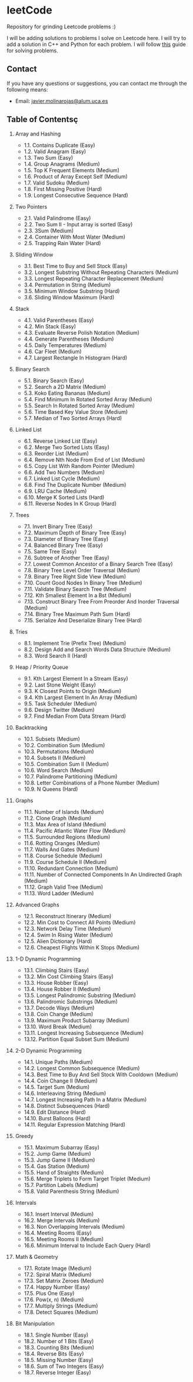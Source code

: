 # leetCode
Repository for grinding Leetcode problems :)

I will be adding solutions to problems I solve on Leetcode here. I will try to add a solution in C++ and Python for each problem. I will follow [this](https://neetcode.io/practice) guide for solving problems.

## Contact
If you have any questions or suggestions, you can contact me through the following means:

- Email: javier.molinarojas@alum.uca.es

## Table of Contentsç
1. Array and Hashing
   - 1.1. Contains Duplicate (Easy)
   - 1.2. Valid Anagram (Easy)
   - 1.3. Two Sum (Easy)
   - 1.4. Group Anagrams (Medium)
   - 1.5. Top K Frequent Elements (Medium)
   - 1.6. Product of Array Except Self (Medium)
   - 1.7. Valid Sudoku (Medium)
   - 1.8. First Missing Positive (Hard)
   - 1.9. Longest Consecutive Sequence (Hard)

2. Two Pointers
   - 2.1. Valid Palindrome (Easy)
   - 2.2. Two Sum II - Input array is sorted (Easy)
   - 2.3. 3Sum (Medium)
   - 2.4. Container With Most Water (Medium)
   - 2.5. Trapping Rain Water (Hard)

3. Sliding Window
    - 3.1. Best Time to Buy and Sell Stock (Easy)
    - 3.2. Longest Substring Without Repeating Characters (Medium)
    - 3.3. Longest Repeating Character Replacement (Medium)
    - 3.4. Permutation in String (Medium)
    - 3.5. Minimum Window Substring (Hard)
    - 3.6. Sliding Window Maximum (Hard)

4. Stack
    - 4.1. Valid Parentheses (Easy)
    - 4.2. Min Stack (Easy)
    - 4.3. Evaluate Reverse Polish Notation (Medium)
    - 4.4. Generate Parentheses (Medium)
    - 4.5. Daily Temperatures (Medium)
    - 4.6. Car Fleet (Medium)
    - 4.7. Largest Rectangle In Histogram (Hard)


5. Binary Search
    - 5.1. Binary Search (Easy)
    - 5.2. Search a 2D Matrix (Medium)
    - 5.3. Koko Eating Bananas (Medium)
    - 5.4. Find Minimum In Rotated Sorted Array (Medium)
    - 5.5. Search In Rotated Sorted Array (Medium)
    - 5.6. Time Based Key Value Store (Medium)
    - 5.7. Median of Two Sorted Arrays (Hard)

6. Linked List
    - 6.1. Reverse Linked List (Easy)
    - 6.2. Merge Two Sorted Lists (Easy)
    - 6.3. Reorder List (Medium)
    - 6.4. Remove Nth Node From End of List (Medium)
    - 6.5. Copy List With Random Pointer (Medium)
    - 6.6. Add Two Numbers (Medium)
    - 6.7. Linked List Cycle (Medium)
    - 6.8. Find The Duplicate Number (Medium)
    - 6.9. LRU Cache (Medium)
    - 6.10. Merge K Sorted Lists (Hard)
    - 6.11. Reverse Nodes In K Group (Hard)

7. Trees
    - 7.1. Invert Binary Tree (Easy)
    - 7.2. Maximum Depth of Binary Tree (Easy)
    - 7.3. Diameter of Binary Tree (Easy)
    - 7.4. Balanced Binary Tree (Easy)
    - 7.5. Same Tree (Easy)
    - 7.6. Subtree of Another Tree (Easy)
    - 7.7. Lowest Common Ancestor of a Binary Search Tree (Easy)
    - 7.8. Binary Tree Level Order Traversal (Medium)
    - 7.9. Binary Tree Right Side View (Medium)
    - 7.10. Count Good Nodes In Binary Tree (Medium)
    - 7.11. Validate Binary Search Tree (Medium)
    - 7.12. Kth Smallest Element In a Bst (Medium)
    - 7.13. Construct Binary Tree From Preorder And Inorder Traversal (Medium)
    - 7.14. Binary Tree Maximum Path Sum (Hard)
    - 7.15. Serialize And Deserialize Binary Tree (Hard)

8. Tries
    - 8.1. Implement Trie (Prefix Tree) (Medium)
    - 8.2. Design Add and Search Words Data Structure (Medium)
    - 8.3. Word Search II (Hard)

9. Heap / Priority Queue
    - 9.1. Kth Largest Element In a Stream (Easy)
    - 9.2. Last Stone Weight (Easy)
    - 9.3. K Closest Points to Origin (Medium)
    - 9.4. Kth Largest Element In An Array (Medium)
    - 9.5. Task Scheduler (Medium)
    - 9.6. Design Twitter (Medium)
    - 9.7. Find Median From Data Stream (Hard)

10. Backtracking
    - 10.1. Subsets (Medium)
    - 10.2. Combination Sum (Medium)
    - 10.3. Permutations (Medium)
    - 10.4. Subsets II (Medium)
    - 10.5. Combination Sum II (Medium)
    - 10.6. Word Search (Medium)
    - 10.7. Palindrome Partitioning (Medium)
    - 10.8. Letter Combinations of a Phone Number (Medium)
    - 10.9. N Queens (Hard)

11. Graphs
    - 11.1. Number of Islands (Medium)
    - 11.2. Clone Graph (Medium)
    - 11.3. Max Area of Island (Medium)
    - 11.4. Pacific Atlantic Water Flow (Medium)
    - 11.5. Surrounded Regions (Medium)
    - 11.6. Rotting Oranges (Medium)
    - 11.7. Walls And Gates (Medium)
    - 11.8. Course Schedule (Medium)
    - 11.9. Course Schedule II (Medium)
    - 11.10. Redundant Connection (Medium)
    - 11.11. Number of Connected Components In An Undirected Graph (Medium)
    - 11.12. Graph Valid Tree (Medium)
    - 11.13. Word Ladder (Medium)

12. Advanced Graphs
    - 12.1. Reconstruct Itinerary (Medium)
    - 12.2. Min Cost to Connect All Points (Medium)
    - 12.3. Network Delay Time (Medium)
    - 12.4. Swim In Rising Water (Medium)
    - 12.5. Alien Dictionary (Hard)
    - 12.6. Cheapest Flights Within K Stops (Medium)

13. 1-D Dynamic Programming
    - 13.1. Climbing Stairs (Easy)
    - 13.2. Min Cost Climbing Stairs (Easy)
    - 13.3. House Robber (Easy)
    - 13.4. House Robber II (Medium)
    - 13.5. Longest Palindromic Substring (Medium)
    - 13.6. Palindromic Substrings (Medium)
    - 13.7. Decode Ways (Medium)
    - 13.8. Coin Change (Medium)
    - 13.9. Maximum Product Subarray (Medium)
    - 13.10. Word Break (Medium)
    - 13.11. Longest Increasing Subsequence (Medium)
    - 13.12. Partition Equal Subset Sum (Medium)

14. 2-D Dynamic Programming
    - 14.1. Unique Paths (Medium)
    - 14.2. Longest Common Subsequence (Medium)
    - 14.3. Best Time to Buy And Sell Stock With Cooldown (Medium)
    - 14.4. Coin Change II (Medium)
    - 14.5. Target Sum (Medium)
    - 14.6. Interleaving String (Medium)
    - 14.7. Longest Increasing Path In a Matrix (Medium)
    - 14.8. Distinct Subsequences (Hard)
    - 14.9. Edit Distance (Hard)
    - 14.10. Burst Balloons (Hard)
    - 14.11. Regular Expression Matching (Hard)

15. Greedy
    - 15.1. Maximum Subarray (Easy)
    - 15.2. Jump Game (Medium)
    - 15.3. Jump Game II (Medium)
    - 15.4. Gas Station (Medium)
    - 15.5. Hand of Straights (Medium)
    - 15.6. Merge Triplets to Form Target Triplet (Medium)
    - 15.7. Partition Labels (Medium)
    - 15.8. Valid Parenthesis String (Medium)

16. Intervals
    - 16.1. Insert Interval (Medium)
    - 16.2. Merge Intervals (Medium)
    - 16.3. Non Overlapping Intervals (Medium)
    - 16.4. Meeting Rooms (Easy)
    - 16.5. Meeting Rooms II (Medium)
    - 16.6. Minimum Interval to Include Each Query (Hard)

17. Math & Geometry
    - 17.1. Rotate Image (Medium)
    - 17.2. Spiral Matrix (Medium)
    - 17.3. Set Matrix Zeroes (Medium)
    - 17.4. Happy Number (Easy)
    - 17.5. Plus One (Easy)
    - 17.6. Pow(x, n) (Medium)
    - 17.7. Multiply Strings (Medium)
    - 17.8. Detect Squares (Medium)

18. Bit Manipulation
    - 18.1. Single Number (Easy)
    - 18.2. Number of 1 Bits (Easy)
    - 18.3. Counting Bits (Medium)
    - 18.4. Reverse Bits (Easy)
    - 18.5. Missing Number (Easy)
    - 18.6. Sum of Two Integers (Easy)
    - 18.7. Reverse Integer (Easy)

